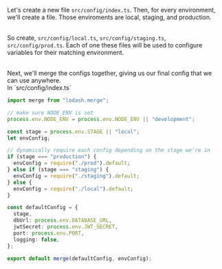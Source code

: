 Let's create a new file `src/config/index.ts`. Then, for every environment, we'll create a file. Those enviroments are local, staging, and production.
<br>
<br>

So create, `src/config/local.ts`, `src/config/staging.ts`, `src/config/prod.ts`. Each of one these files will be used to configure variables for their matching environment.

<br>
Next, we'll merge the configs together, giving us our final config that we can use anywhere.
<br>
In `src/config/index.ts`

```ts
import merge from "lodash.merge";

// make sure NODE_ENV is set
process.env.NODE_ENV = process.env.NODE_ENV || "development";

const stage = process.env.STAGE || "local";
let envConfig;

// dynamically require each config depending on the stage we're in
if (stage === "production") {
  envConfig = require("./prod").default;
} else if (stage === "staging") {
  envConfig = require("./staging").default;
} else {
  envConfig = require("./local").default;
}

const defaultConfig = {
  stage,
  dbUrl: process.env.DATABASE_URL,
  jwtSecret: process.env.JWT_SECRET,
  port: process.env.PORT,
  logging: false,
};

export default merge(defaultConfig, envConfig);
```
